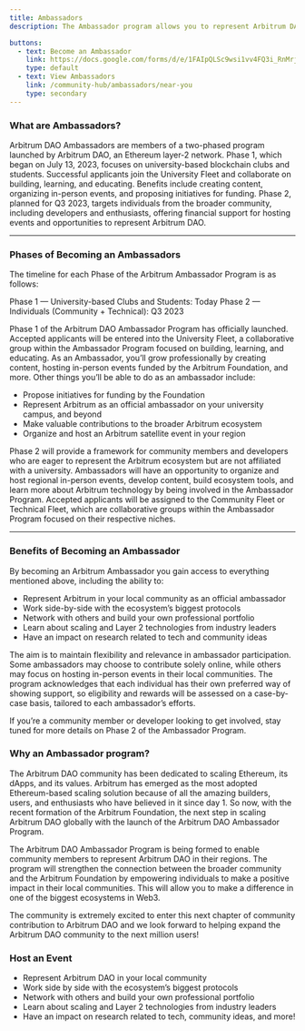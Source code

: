 ```yaml
---
title: Ambassadors
description: The Ambassador program allows you to represent Arbitrum DAO in your local community, contributing to the broader vision. The program empowers you to lead virtual and in-person meetups, create your own content, grow your personal network, and more!

buttons:
  - text: Become an Ambassador
    link: https://docs.google.com/forms/d/e/1FAIpQLSc9wsi1vv4FQ3i_RnMrjkBguwp843l-g1FHrnwlQ8ig38UkGw/viewform
    type: default
  - text: View Ambassadors
    link: /community-hub/ambassadors/near-you
    type: secondary
---
```


### What are Ambassadors?

Arbitrum DAO Ambassadors are members of a two-phased program launched by Arbitrum DAO, an Ethereum layer-2 network. Phase 1, which began on July 13, 2023, focuses on university-based blockchain clubs and students. Successful applicants join the University Fleet and collaborate on building, learning, and educating. Benefits include creating content, organizing in-person events, and proposing initiatives for funding. Phase 2, planned for Q3 2023, targets individuals from the broader community, including developers and enthusiasts, offering financial support for hosting events and opportunities to represent Arbitrum DAO.

---

### Phases of Becoming an Ambassadors

The timeline for each Phase of the Arbitrum Ambassador Program is as follows:

Phase 1 — University-based Clubs and Students: Today
Phase 2 — Individuals (Community + Technical): Q3 2023

Phase 1 of the Arbitrum DAO Ambassador Program has officially launched. Accepted applicants will be entered into the University Fleet, a collaborative group within the Ambassador Program focused on building, learning, and educating. As an Ambassador, you’ll grow professionally by creating content, hosting in-person events funded by the Arbitrum Foundation, and more. Other things you’ll be able to do as an ambassador include:

- Propose initiatives for funding by the Foundation
- Represent Arbitrum as an official ambassador on your university campus, and beyond
- Make valuable contributions to the broader Arbitrum ecosystem
- Organize and host an Arbitrum satellite event in your region

Phase 2 will provide a framework for community members and developers who are eager to represent the Arbitrum ecosystem but are not affiliated with a university. Ambassadors will have an opportunity to organize and host regional in-person events, develop content, build ecosystem tools, and learn more about Arbitrum technology by being involved in the Ambassador Program. Accepted applicants will be assigned to the Community Fleet or Technical Fleet, which are collaborative groups within the Ambassador Program focused on their respective niches.

---

### Benefits of Becoming an Ambassador

By becoming an Arbitrum Ambassador you gain access to everything mentioned above, including the ability to:

- Represent Arbitrum in your local community as an official ambassador
- Work side-by-side with the ecosystem’s biggest protocols
- Network with others and build your own professional portfolio
- Learn about scaling and Layer 2 technologies from industry leaders
- Have an impact on research related to tech and community ideas

The aim is to maintain flexibility and relevance in ambassador participation. Some ambassadors may choose to contribute solely online, while others may focus on hosting in-person events in their local communities. The program acknowledges that each individual has their own preferred way of showing support, so eligibility and rewards will be assessed on a case-by-case basis, tailored to each ambassador’s efforts.

If you’re a community member or developer looking to get involved, stay tuned for more details on Phase 2 of the Ambassador Program.

### Why an Ambassador program?

The Arbitrum DAO community has been dedicated to scaling Ethereum, its dApps, and its values. Arbitrum has emerged as the most adopted Ethereum-based scaling solution because of all the amazing builders, users, and enthusiasts who have believed in it since day 1. So now, with the recent formation of the Arbitrum Foundation, the next step in scaling Arbitrum DAO globally with the launch of the Arbitrum DAO Ambassador Program.

The Arbitrum DAO Ambassador Program is being formed to enable community members to represent Arbitrum DAO in their regions. The program will strengthen the connection between the broader community and the Arbitrum Foundation by empowering individuals to make a positive impact in their local communities. This will allow you to make a difference in one of the biggest ecosystems in Web3.

The community is extremely excited to enter this next chapter of community contribution to Arbitrum DAO and we look forward to helping expand the Arbitrum DAO community to the next million users!

### Host an Event

- Represent Arbitrum DAO in your local community
- Work side by side with the ecosystem’s biggest protocols
- Network with others and build your own professional portfolio
- Learn about scaling and Layer 2 technologies from industry leaders
- Have an impact on research related to tech, community ideas, and more!
